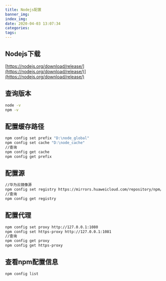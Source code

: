 ```yaml
---
title: Nodejs配置
banner_img: 
index_img: 
date: 2020-04-03 13:07:34
categories: 
tags: 
---
```


## Nodejs下载

[https://nodejs.org/download/release/](https://nodejs.org/download/release/)](https://nodejs.org/download/release/)

## 查询版本

```bash
node -v
npm -v
```

## 配置缓存路径

``````bash
npm config set prefix "D:\node_global"
npm config set cache "D:\node_cache"
//查询
npm config get cache
npm config get prefix

``````

## 配置源

```bash
//华为云镜像源
npm config set registry https://mirrors.huaweicloud.com/repository/npm/
//查询
npm config get registry
```

## 配置代理

```bash
npm config set proxy http://127.0.0.1:1080
npm config set https-proxy http://127.0.0.1:1081
//查询
npm config get proxy
npm config get https-proxy
```

## 查看npm配置信息

```bash
npm config list
```

